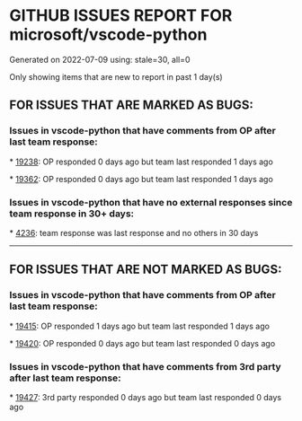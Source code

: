 
# GITHUB ISSUES REPORT FOR microsoft/vscode-python


Generated on 2022-07-09 using: stale=30, all=0


Only showing items that are new to report in past 1 day(s)


## FOR ISSUES THAT ARE MARKED AS BUGS:


### Issues in vscode-python that have comments from OP after last team response:


\* [19238](https://github.com/microsoft/vscode-python/issues/19238 "numpy ImportError in VS Code (using virtualenvs)"): OP responded 0 days ago but team last responded 1 days ago

\* [19362](https://github.com/microsoft/vscode-python/issues/19362 "Truncated venv activation script on pwsh"): OP responded 0 days ago but team last responded 1 days ago

### Issues in vscode-python that have no external responses since team response in 30+ days:


\* [4236](https://github.com/microsoft/vscode-python/issues/4236 "Enabling pylint creates excessive amounts of python instances"): team response was last response and no others in 30 days

---

## FOR ISSUES THAT ARE NOT MARKED AS BUGS:


### Issues in vscode-python that have comments from OP after last team response:


\* [19415](https://github.com/microsoft/vscode-python/issues/19415 "Support for PyScript & Brython."): OP responded 1 days ago but team last responded 1 days ago

\* [19420](https://github.com/microsoft/vscode-python/issues/19420 "Environment Variable `${env:HOME}` not being recognized in `.env` file when setting PYTHONPATH"): OP responded 0 days ago but team last responded 0 days ago

### Issues in vscode-python that have comments from 3rd party after last team response:


\* [19427](https://github.com/microsoft/vscode-python/issues/19427 "Run and debug not running after update Python and Pylance extensions"): 3rd party responded 0 days ago but team last responded 0 days ago
